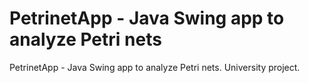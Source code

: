 # PetrinetApp - Java Swing app to analyze Petri nets

PetrinetApp - Java Swing app to analyze Petri nets. University project.
